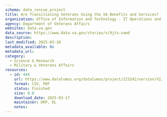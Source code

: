 ```yaml
---
schema: data_rescue_project 
title: Are Transitioning Veterans Using the VA Benefits and Services?
organization: Office of Information and Technology - IT Operations and Services (ITOPS)
agency: Department of Veterans Affairs
websites: data.va.gov
data_source: https://www.data.va.gov/stories/s/9jtx-xawd
description: 
last_modified: 2025-03-18
metadata_available: No
metadata_url: 
category:
  - Science & Research 
  - Military & Veterans Affairs 
resources:
  - id: 444
    url: https://www.datalumos.org/datalumos/project/223242/version/V2/view
    format: CSV, PDF
    status: Finished
    size: 0.0
    download_date: 2025-03-17
    maintainer: DRP, DL
    notes: 
---
```

